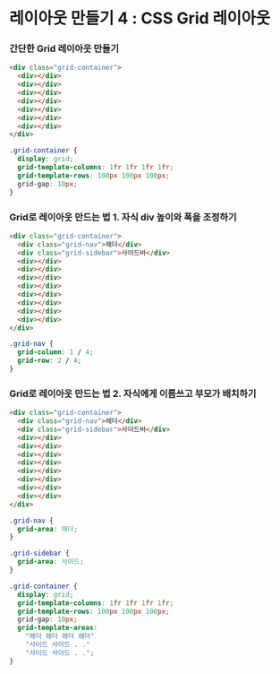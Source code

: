 # 레이아웃 만들기 4 : CSS Grid 레이아웃

### 간단한 Grid 레이아웃 만들기

```html
<div class="grid-container">
  <div></div>
  <div></div>
  <div></div>
  <div></div>
  <div></div>
  <div></div>
  <div></div>
</div>
```

```css
.grid-container {
  display: grid;
  grid-template-columns: 1fr 1fr 1fr 1fr;
  grid-template-rows: 100px 100px 100px;
  grid-gap: 10px;
}
```

### Grid로 레이아웃 만드는 법 1. 자식 div 높이와 폭을 조정하기

```html
<div class="grid-container">
  <div class="grid-nav">헤더</div>
  <div class="grid-sidebar">사이드바</div>
  <div></div>
  <div></div>
  <div></div>
  <div></div>
  <div></div>
  <div></div>
  <div></div>
  <div></div>
</div>
```

```css
.grid-nav {
  grid-column: 1 / 4;
  grid-row: 2 / 4;
}
```

### Grid로 레이아웃 만드는 법 2. 자식에게 이름쓰고 부모가 배치하기

```html
<div class="grid-container">
  <div class="grid-nav">헤더</div>
  <div class="grid-sidebar">사이드바</div>
  <div></div>
  <div></div>
  <div></div>
  <div></div>
  <div></div>
  <div></div>
  <div></div>
  <div></div>
</div>
```

```css
.grid-nav {
  grid-area: 헤더;
}

.grid-sidebar {
  grid-area: 사이드;
}

.grid-container {
  display: grid;
  grid-template-columns: 1fr 1fr 1fr 1fr;
  grid-template-rows: 100px 100px 100px;
  grid-gap: 10px;
  grid-template-areas:
    "헤더 헤더 헤더 헤더"
    "사이드 사이드 . ."
    "사이드 사이드 . .";
}
```
